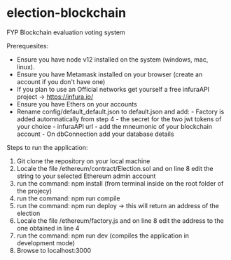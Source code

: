 # election-blockchain
FYP Blockchain evaluation voting system

Prerequesites:

- Ensure you have node v12 installed on the system (windows, mac, linux).
- Ensure you have Metamask installed on your browser (create an account if you don't have one)
- If you plan to use an Official networks get yourself a free infuraAPI project -> https://infura.io/
- Ensure you have Ethers on your accounts
- Rename config/default_default.json to default.json and add:
      - Factory is added automnatically from step 4
      - the secret for the two jwt tokens of your choice
      - infuraAPI url
      - add the mneumonic of your blockchain account
      - On dbConnection add your database details

Steps to run the application:

1. Git clone the repository on your local machine
2. Locale the file /ethereum/contract/Election.sol and on line 8 edit the string to your selected Ethereum admin account
3. run the command: npm install (from terminal inside on the root folder of the projecy)
4. run the command: npm run compile
5. run the command: npm run deploy -> this will return an address of the election
6. Locale the file /ethereum/factory.js and on line 8 edit the address to the one obtained in line 4
7. run the command: npm run dev (compiles the application in development mode)
8. Browse to localhost:3000

